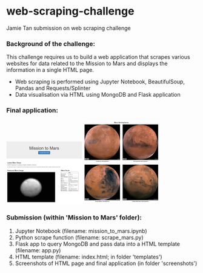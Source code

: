 # web-scraping-challenge
 Jamie Tan submission on web scraping challenge

### Background of the challenge:

This challenge requires us to build a web application that scrapes various websites for data related to the Mission to Mars and displays the information in a single HTML page.
* Web scraping is performed using Jupyter Notebook, BeautifulSoup, Pandas and Requests/Splinter
* Data visualisation via HTML using MongoDB and Flask application

### Final application:
![Fig1](Mission_to_Mars/screenshots/fig1-small.png)
![Fig2](Mission_to_Mars/screenshots/fig2-small.png)

### Submission (within 'Mission to Mars' folder):
1. Jupyter Notebook (filename: mission_to_mars.ipynb)
2. Python scrape function (filename: scrape_mars.py)
3. Flask app to query MongoDB and pass data into a HTML template (filename: app.py)
4. HTML template (filename: index.html; in folder 'templates')
5. Screenshots of HTML page and final application (in folder 'screenshots')
